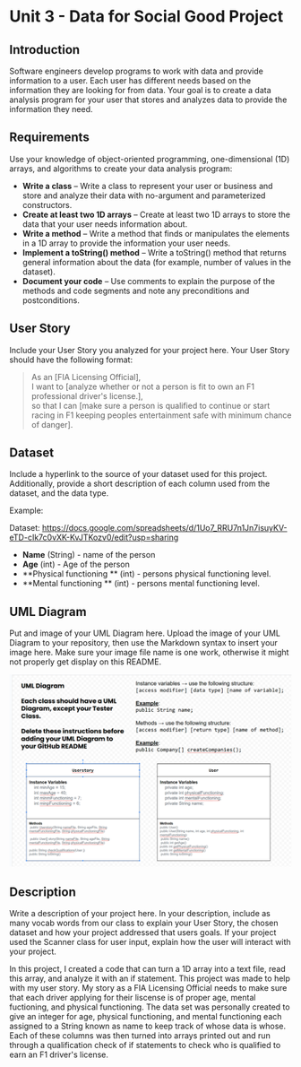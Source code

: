 # Unit 3 - Data for Social Good Project 

## Introduction 

Software engineers develop programs to work with data and provide information to a user. Each user has different needs based on the information they are looking for from data. Your goal is to create a data analysis program for your user that stores and analyzes data to provide the information they need. 

## Requirements 

Use your knowledge of object-oriented programming, one-dimensional (1D) arrays, and algorithms to create your data analysis program: 
- **Write a class** – Write a class to represent your user or business and store and analyze their data with no-argument and parameterized constructors. 
- **Create at least two 1D arrays** – Create at least two 1D arrays to store the data that your user needs information about. 
- **Write a method** – Write a method that finds or manipulates the elements in a 1D array to provide the information your user needs. 
- **Implement a toString() method** – Write a toString() method that returns general information about the data (for example, number of values in the dataset). 
- **Document your code** – Use comments to explain the purpose of the methods and code segments and note any preconditions and postconditions. 

## User Story 

Include your User Story you analyzed for your project here. Your User Story should have the following format: 

> As an [FIA Licensing Official], <br> 
> I want to [analyze whether or not a person is fit to own an F1 professional driver's license.], <br> 
> so that I can [make sure a person is qualified to continue or start racing in F1 keeping peoples entertainment safe with minimum chance of danger]. 

## Dataset 

Include a hyperlink to the source of your dataset used for this project. Additionally, provide a short description of each column used from the dataset, and the data type. 

Example: 

Dataset: https://docs.google.com/spreadsheets/d/1Uo7_RRU7n1Jn7isuyKV-eTD-cIk7c0vXK-KvJTKozv0/edit?usp=sharing
- **Name** (String) - name of the person 
- **Age** (int) - Age of the person 
- **Physical functioning ** (int) - persons physical functioning level. 
- **Mental functioning ** (int) - persons mental functioning level. 


## UML Diagram 

Put and image of your UML Diagram here. Upload the image of your UML Diagram to your repository, then use the Markdown syntax to insert your image here. Make sure your image file name is one work, otherwise it might not properly get display on this README. 

![UML Diagram for my project](image.png) 

## Description 

Write a description of your project here. In your description, include as many vocab words from our class to explain your User Story, the chosen dataset and how your project addressed that users goals. If your project used the Scanner class for user input, explain how the user will interact with your project.

In this project, I created a code that can turn a 1D array into a text file, read this array, and analyze it with an if statement. This project was made to help with my user story. My story as a FIA Licensing Official needs to make sure that each driver applying for their liscense is of proper age, mental fuctioning, and physical functioning. The data set was personally created to give an integer for age, physical functioning, and mental functioning each assigned to a String known as name to keep track of whose data is whose. Each of these columns was then turned into arrays printed out and run through a qualification check of if statements to check who is qualified to earn an F1 driver's license. 